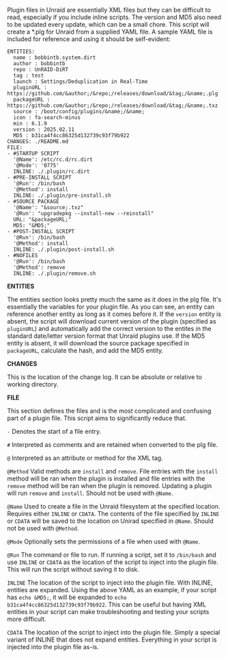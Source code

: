 Plugin files in Unraid are essentially XML files but they can be difficult to read, especially if you include inline scripts. The version and MD5 also need to be updated every update, which can be a small chore. This script will create a *.plg for Unraid from a supplied YAML file. A sample YAML file is included for reference and using it should be self-evident:

```
ENTITIES:
  name : bobbintb.system.dirt
  author : bobbintb
  repo : UnRAID-DiRT
  tag : test
  launch : Settings/Deduplication in Real-Time
  pluginURL : https://github.com/&author;/&repo;/releases/download/&tag;/&name;.plg
  packageURL : https://github.com/&author;/&repo;/releases/download/&tag;/&name;.txz
  source : /boot/config/plugins/&name;/&name;
  icon : fa-search-minus
  min : 6.1.9
  version : 2025.02.11
  MD5 : b31ca4f4cc86325d132739c93f79b922
CHANGES: ./README.md
FILE:
- #STARTUP SCRIPT
  '@Name': /etc/rc.d/rc.dirt
  '@Mode': '0775'
  INLINE: ./.plugin/rc.dirt
- #PRE-INSTALL SCRIPT
  '@Run': /bin/bash
  '@Method': install
  INLINE: ./.plugin/pre-install.sh
- #SOURCE PACKAGE
  '@Name': "&source;.txz"
  '@Run': "upgradepkg --install-new --reinstall"
  URL: "&packageURL;"
  MD5: "&MD5;"
- #POST-INSTALL SCRIPT
  '@Run': /bin/bash
  '@Method': install
  INLINE: ./.plugin/post-install.sh
- #NOFILES
  '@Run': /bin/bash
  '@Method': remove
  INLINE: ./.plugin/remove.sh
```

**ENTITIES**

The entities section looks pretty much the same as it does in the plg file. It's essentially the variables for your plugin file. As you can see, an entity can reference another entity as long as it comes before it. If the `version` entity is absent, the script will download current version of the plugin (specified as `pluginURL`) and automatically add the correct version to the entites in the standard date/letter version format that Unraid plugins use. If the MD5 entity is absent, it will download the source package specified in `packageURL`, calculate the hash, and add the MD5 entity.

**CHANGES**

This is the location of the change log. It can be absolute or relative to working directory.

**FILE**

This section defines the files and is the most complicated and confusing part of a plugin file. This script aims to significantly reduce that.

  `-` Denotes the start of a file entry. 

  `#` Interpreted as comments and are retained when converted to the plg file.

  `@` Interpreted as an attribute or method for the XML tag. 
  
  `@Method` Valid methods are `install` and `remove`. File entries with the `install` method will be ran when the plugin is installed and file entries with the `remove` method will be ran when the plugin is removed. Updating a plugin will run `remove` and `install`. Should not be used with `@Name`.
  
  `@Name` Used to create a file in the Unraid filesystem at the specified location. Requires either `INLINE` or `CDATA`. The contents of the file specified by `INLINE` or `CDATA` will be saved to the location on Unirad specified in `@Name`. Should not be used with `@Method`.
  
  `@Mode` Optionally sets the permissions of a file when used with `@Name`.
  
  `@Run` The command or file to run. If running a script, set it to `/bin/bash` and use `INLINE` or `CDATA` as the location of the script to inject into the plugin file. This will run the script without saving it to disk.
  
  `INLINE` The location of the script to inject into the plugin file. With INLINE, entities are expanded. Using the above YAML as an example, if your script has `echo &MD5;`, it will be expanded to `echo b31ca4f4cc86325d132739c93f79b922`. This can be useful but having XML entities in your script can make troubleshooting and testing your scripts more difficult.
  
  `CDATA` The location of the script to inject into the plugin file. Simply a special variant of INLINE that does not expand entities. Everything in your script is injected into the plugin file as-is.
